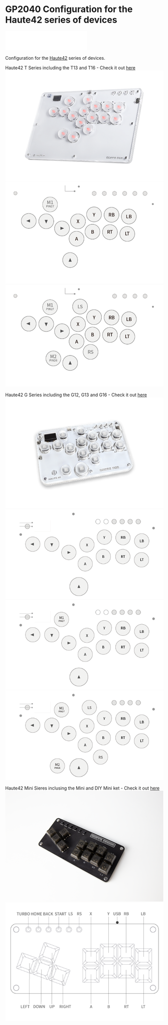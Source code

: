 # GP2040 Configuration for the Haute42 series of devices

![Haute42 Logo](https://github.com/OpenStickCommunity/GP2040-CE/blob/main/configs/Haute42/assets/Haute42_Logo.png)

Configuration for the [Haute42](https://haute42.com/) series of devices.  

Haute42 T Series including the T13 and T16 - Check it out [here](https://haute42.com/haute-pad-t-series/)
![Haute42 T Series](assets/Haute42_T_series.png)
![Haute42 T13](https://github.com/OpenStickCommunity/GP2040-CE/blob/main/configs/Haute42/assets/Haute42_T13.png)
![Haute42 T13](https://github.com/OpenStickCommunity/GP2040-CE/blob/main/configs/Haute42/assets/Haute42_T16.png)

Haute42 G Series including the G12, G13 and G16 - Check it out [here](https://haute42.com/haute-pad-g-series/)
![Haute42 G Series](assets/Haute42_G_series.png)
![Haute42 G12](https://github.com/OpenStickCommunity/GP2040-CE/blob/main/configs/Haute42/assets/Haute42_G12.png)
![Haute42 G13](https://github.com/OpenStickCommunity/GP2040-CE/blob/main/configs/Haute42/assets/Haute42_G13.png)
![Haute42 G16](https://github.com/OpenStickCommunity/GP2040-CE/blob/main/configs/Haute42/assets/Haute42_G16.png)

Haute42 Mini Sieres inclusing the Mini and DIY Mini ket - Check it out [here](https://haute42.com/haute-board-mini/)
![Haute42 Mini Series](https://github.com/OpenStickCommunity/GP2040-CE/blob/main/configs/Haute42/assets/Haute42_Mini_series.png)
![Haute42 Mini](https://github.com/OpenStickCommunity/GP2040-CE/blob/main/configs/Haute42/assets/Haute42_Mini.png)
